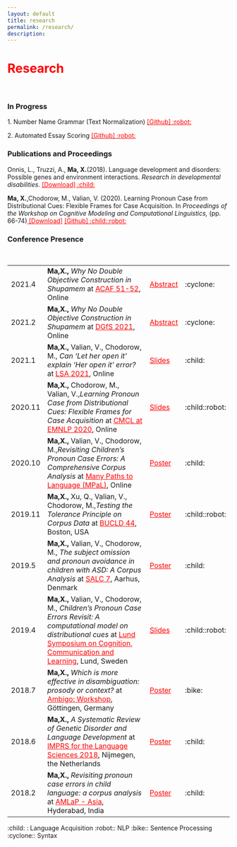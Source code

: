 ```yaml
---
layout: default
title: research
permalink: /research/
description: 
---
```

<h1 style="color: red">Research</h1>
<p><br />
<h3><b>In Progress</b></h3>
<p></p>
1. Number Name Grammar (Text Normalization) <a href = "https://github.com/xiaomeng-ma/Number-Name-Grammar" style = "color: red"> [Github] :robot:</a>
<p></p>
2. Automated Essay Scoring <a href = "https://github.com/xiaomeng-ma/AES-Project" style="color: red"> [Github] :robot:</a>
<p></p>
<h3><b>Publications and Proceedings</b></h3>
<p></p>
Onnis, L., Truzzi, A., <b>Ma, X.</b>(2018). Language development and disorders: Possible genes and environment interactions. <i>Research in developmental disabilities.</i> <a href = "https://xiaomeng-ma.github.io/Onnis2018.pdf" target = "_blank" style = "color: red"> [Download] :child:</a> 
<p></p>
<b>Ma, X.</b>,Chodorow, M., Valian, V. (2020). Learning Pronoun Case from Distributional Cues: Flexible Frames for Case Acquisition. In <i>Proceedings of the Workshop on Cognitive Modeling and Computational Linguistics,</i> (pp. 66-74)<a href = "https://xiaomeng-ma.github.io/13_Paper.pdf" target = "_blank" style = "color: red"> [Download]</a> <a href = "https://github.com/xiaomeng-ma/Input-Pronoun" style="color: red"> [Github] :child::robot:</a>
<p></p>

<h3><b>Conference Presence</b></h3>
<br>
<table style="width:100%">
   <tr>
    <td>2021.4</td>
    <td><b>Ma,X.,</b> <i>Why No Double Objective Construction in Shupamem	</i>  at <a href = "https://lin.ufl.edu/51st-52nd-annual-conference-on-african-linguistics" style="color: red">ACAF 51-52</a>, Online</td>
    <td><a href = "https://xiaomeng-ma.github.io/DALF21_paper_4.pdf" target = "_blank" style = "color: red">Abstract</a></td><td>:cyclone:</td>
    </tr>
  <tr>
    <td>2021.2</td>
    <td><b>Ma,X.,</b> <i>Why No Double Objective Construction in Shupamem	</i>  at <a href = "https://dgfs2021.uni-freiburg.de/" style="color: red">DGfS 2021</a>, Online</td>
    <td><a href = "https://xiaomeng-ma.github.io/DALF21_paper_4.pdf" target = "_blank" style = "color: red">Abstract</a></td><td>:cyclone:</td>
    </tr>
    <tr>
    <td>2021.1</td>
    <td><b>Ma,X.,</b> Valian, V., Chodorow, M., <i>Can ‘Let her open it’ explain ‘Her open it’ error?</i>  at <a href = "https://www.linguisticsociety.org/node/34814/schedule" style="color: red">LSA 2021</a>, Online</td>
    <td><a href = "https://xiaomeng-ma.github.io/Can ‘Let her open it’ explain _‘her open it’ errors_.pdf" target = "_blank" style = "color: red">Slides</a></td><td>:child:</td>
    </tr>
  <tr>
    <td>2020.11</td>
    <td><b>Ma,X.,</b> Chodorow, M., Valian, V.,<i>Learning Pronoun Case from Distributional Cues: Flexible Frames for Case Acquisition</i>  at <a href = "https://cmclorg.github.io/" style="color: red">CMCL at EMNLP 2020</a>, Online</td>
    <td><a href = "https://xiaomeng-ma.github.io/CMCL_2020_Slides.pdf" target = "_blank" style = "color: red">Slides</a></td><td>:child::robot:</td>
    </tr>
  <tr>
    <td>2020.10</td>
    <td><b>Ma,X.,</b> Valian, V., Chodorow, M.,<i>Revisiting Children’s Pronoun Case Errors: A Comprehensive Corpus Analysis</i>  at <a href = "https://marisacasillas.github.io/chatterlab/mpal/poster-overview.html#23-october" style="color: red">Many Paths to Language (MPaL)</a>, Online</td>
    <td><a href = "https://xiaomeng-ma.github.io/MPaL.pdf" target = "_blank" style = "color: red">Poster</a></td><td>:child:</td>
    </tr>
  <tr>
  	<td>2019.11</td>
    <td><b>Ma,X.,</b> Xu, Q., Valian, V., Chodorow, M.,<i>Testing the Tolerance Principle on Corpus Data</i> at <a href = "https://www.bu.edu/bucld/" style="color: red">BUCLD 44</a>, Boston, USA</td>
    <td><a href = "https://xiaomeng-ma.github.io/TP poster.pdf" target = "_blank" style = "color: red">Poster</a></td><td>:child::robot:</td>
  </tr>
  <tr>
    <td>2019.5</td>
    <td><b>Ma,X.,</b> Valian, V., Chodorow, M., <i>The subject omission and pronoun avoidance in children with ASD: A Corpus Analysis</i>  at <a href = "https://events.au.dk/salc7" style="color: red">SALC 7</a>, Aarhus, Denmark</td>
    <td><a href = "https://xiaomeng-ma.github.io/ASD.pdf" target = "_blank" style = "color: red">Poster</a></td><td>:child:</td>
  </tr>
  <tr>
    <td>2019.4</td>
    <td><b>Ma,X.,</b> Valian, V., Chodorow, M., <i>Children’s Pronoun Case Errors Revisit: A computational model on distributional cues</i> at <a href = "http://delegia.com/app/attendee/default.asp?ProjectId=12840&PageId=74987" style="color: red">Lund Symposium on Cognition, Communication and Learning</a>, Lund, Sweden</td> 
    <td><a href = "https://xiaomeng-ma.github.io/Case Errors.pdf" target = "_blank" style = "color: red">Slides</a></td><td>:child::robot:</td>
  </tr>
  <tr>
    <td>2018.7</td>
    <td><b>Ma,X.,</b> <i>Which is more effective in disambiguation: prosody or context?</i> at <a href = "https://www.uni-goettingen.de/en/583801.html" style="color: red">Ambigo: Workshop</a>, Göttingen, Germany</td> 
    <td><a href = "https://xiaomeng-ma.github.io/ambiguity.pdf" target = "_blank" style = "color: red">Poster</a></td><td>:bike:</td>
  </tr>
  <tr>
    <td>2018.6</td>
    <td><b>Ma,X.,</b> <i>A Systematic Review of Genetic Disorder and Language Development</i> at <a href = "http://imprsconference.mpi.nl/past-conferences/2018" style="color: red">IMPRS for the Language Sciences 2018</a>, Nijmegen, the Netherlands</td> 
    <td><a href = "https://xiaomeng-ma.github.io/gene.pdf" target = "_blank" style = "color: red">Poster</a></td><td>:child:</td>
  </tr>
  <tr>
    <td>2018.2</td>
    <td><b>Ma,X.,</b> <i>Revisiting pronoun case errors in child language: a corpus analysis</i> at <a href = "https://amlap2018asia.wordpress.com" style="color: red">AMLaP - Asia</a>, Hyderabad, India</td> 
    <td><a href = "https://xiaomeng-ma.github.io/pronoun case.pdf" target = "_blank" style = "color: red">Poster</a></td><td>:child:</td>
  </tr>
</table>
</p>
:child: : Language Acquisition
:robot:: NLP
:bike:: Sentence Processing
:cyclone:: Syntax
<div>
<span class="contacticon center">
  <a href="mailto:xm2158@tc.columbia.com"><i class="fa fa-envelope-square"></i></a>
  <a href="https://www.linkedin.com/in/amyxiaomengma/" target="_blank"><i class="fa fa-linkedin-square"></i></a>
</span>
</div>
